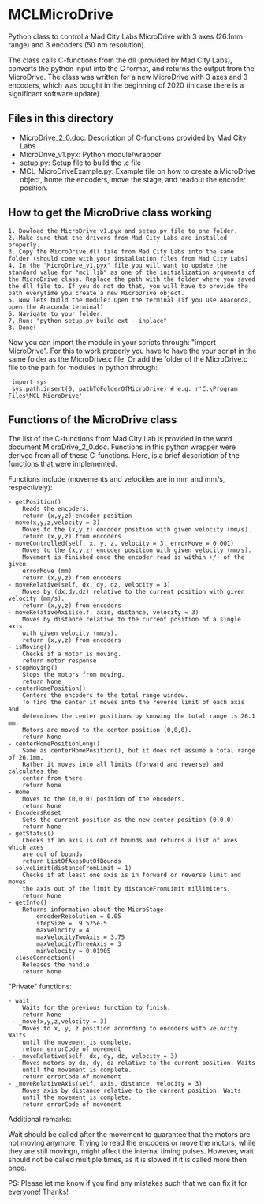 # MCLMicroDrive
Python class to control a Mad City Labs MicroDrive with 3 axes (26.1mm range) and 3 encoders (50 nm resolution).

The class calls C-functions from the dll (provided by Mad City Labs), converts the python input into the C format, and returns the output from the MicroDrive.
The class was written for a new MicroDrive with 3 axes and 3 encoders, which was bought in the beginning of 2020 (in case there is a significant software update).

## Files in this directory
- MicroDrive_2_0.doc: Description of C-functions provided by Mad City Labs
- MicroDrive_v1.pyx: Python module/wrapper
- setup.py: Setup file to build the .c file
- MCL_MicroDriveExample.py: Example file on how to create a MicroDrive object, home the encoders, move the stage, and readout the encoder position.

## How to get the MicroDrive class working

    1. Dowload the MicroDrive_v1.pyx and setup.py file to one folder.
    2. Make sure that the drivers from Mad City Labs are installed properly. 
    3. Copy the MicroDrive.dll file from Mad City Labs into the same folder (should come with your installation files from Mad City Labs)
    4. In the "MicroDrive_v1.pyx" file you will want to update the standard value for "mcl_lib" as one of the initialization arguments of the MicroDrive class. Replace the path with the folder where you saved the dll file to. If you do not do that, you will have to provide the path everytime you create a new MicroDrive object. 
    5. Now lets build the module: Open the terminal (if you use Anaconda, open the Anaconda terminal)
    6. Navigate to your folder.
    7. Run: "python setup.py build_ext --inplace"
    8. Done!

Now you can import the module in your scripts through: "import MicroDrive".
For this to work properly you have to have the your script in the same folder as the MicroDrive.c file. 
Or add the folder of the MicroDrive.c file to the path for modules in python through:

     import sys
     sys.path.insert(0, pathToFolderOfMicroDrive) # e.g. r'C:\Program Files\MCL MicroDrive'

## Functions of the MicroDrive class
The list of the C-functions from Mad City Lab is provided in the word document MicroDrive_2_0.doc. Functions in this python wrapper were derived from all of these C-functions. Here, is a brief description of the functions that were implemented.

Functions include (movements and velocities are in mm and mm/s, respectively):

    - getPosition()
        Reads the encoders.
        return (x,y,z) encoder position      
    - move(x,y,z,velocity = 3)
        Moves to the (x,y,z) encoder position with given velocity (mm/s).
        return (x,y,z) from encoders
    - moveControlled(self, x, y, z, velocity = 3, errorMove = 0.001)
        Moves to the (x,y,z) encoder position with given velocity (mm/s).
        Movement is finished once the encoder read is within +/- of the given 
        errorMove (mm)
        return (x,y,z) from encoders
    - moveRelative(self, dx, dy, dz, velocity = 3)
        Moves by (dx,dy,dz) relative to the current position with given velocity (mm/s).
        return (x,y,z) from encoders
    - moveRelativeAxis(self, axis, distance, velocity = 3)
        Moves by distance relative to the current position of a single axis 
        with given velocity (mm/s).
        return (x,y,z) from encoders
    - isMoving()
        Checks if a motor is moving.
        return motor response
    - stopMoving()
        Stops the motors from moving.
        return None
    - centerHomePosition()
        Centers the encoders to the total range window.
        To find the center it moves into the reverse limit of each axis and 
        determines the center positions by knowing the total range is 26.1 mm. 
        Motors are moved to the center position (0,0,0).
        return None
    - centerHomePositionLong()
        Same as centerHomePosition(), but it does not assume a total range of 26.1mm.
        Rather it moves into all limits (forward and reverse) and calculates the
        center from there.
        return None
    - Home
        Moves to the (0,0,0) position of the encoders.
        return None
    - EncodersReset
        Sets the current position as the new center position (0,0,0)
        return None
    - getStatus()
        Checks if an axis is out of bounds and returns a list of axes which axes 
        are out of bounds:
        return ListOfAxesOutOfBounds
    - solveLimit(distanceFromLimit = 1)
        Checks if at least one axis is in forward or reverse limit and moves 
        the axis out of the limit by distanceFromLimit millimiters.
        return None
    - getInfo()
        Returns information about the MicroStage:
            encoderResolution = 0.05
            stepSize =  9.525e-5
            maxVelocity = 4
            maxVelocityTwoAxis = 3.75
            maxVelocityThreeAxis = 3
            minVelocity = 0.01905
    - closeConnection()
        Releases the handle.
        return None
    
 "Private" functions:
 
    - wait
        Waits for the previous function to finish.
        return None
     - _move(x,y,z,velocity = 3)
        Moves to x, y, z position according to encoders with velocity. Waits
        until the movement is complete.
        return errorCode of movement
     - _moveRelative(self, dx, dy, dz, velocity = 3)
        Moves motors by dx, dy, dz relative to the current position. Waits
        until the movement is complete.
        return errorCode of movement
    - _moveRelativeAxis(self, axis, distance, velocity = 3)
        Moves axis by distance relative to the current position. Waits
        until the movement is complete.
        return errorCode of movement

Additional remarks:

Wait should be called after the movement to guarantee that the motors are not moving anymore. Trying to read the encoders or move the motors, while they are still movingn, might affect the internal timing pulses. However, wait should not  be called multiple times, as it is slowed if it is called more then once.


PS: Please let me know if you find any mistakes such that we can fix it for everyone! Thanks!
